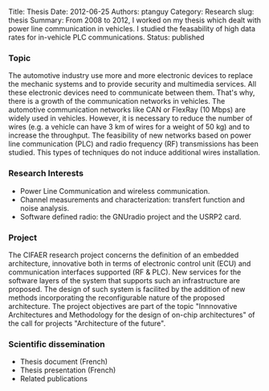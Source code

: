 Title: Thesis
Date: 2012-06-25
Authors: ptanguy
Category: Research
slug: thesis
Summary: From 2008 to 2012, I worked on my thesis which dealt with power line communication in vehicles. I studied the feasability of high data rates for in-vehicle PLC communications. 
Status: published


### Topic
The automotive industry use more and more electronic devices to replace the mechanic systems and to provide security and multimedia services.
All these electronic devices need to communicate between them.
That's why, there is a growth of the communication networks in vehicles.
The automotive communication networks like CAN or FlexRay (10 Mbps) are widely used in vehicles.
However, it is necessary to reduce the number of wires (e.g. a vehicle can have 3 km of wires for a weight of 50 kg) and to increase the throughput.
The feasibility of new networks based on power line communication (PLC) and radio frequency (RF) transmissions has been studied.
This types of techniques do not induce additional wires installation.

### Research Interests

- Power Line Communication and wireless communication.
- Channel measurements and characterization: transfert function and noise analysis.                            
- Software defined radio: the GNUradio project and the USRP2 card.

### Project
The CIFAER research project concerns the definition of an embedded architecture, innovative both in terms of electronic control unit (ECU) and communication interfaces supported (RF & PLC).
New services for the software layers of the system that supports such an infrastructure are proposed.
The design of such system is facilited by the addition of new methods incorporating the reconfigurable nature of the proposed architecture.
The project objectives are part of the topic "Innnovative Architectures and Methodology for the design of on-chip architectures" of the call for projects "Architecture of the future".                         

### Scientific dissemination

- Thesis document (French)
- Thesis presentation (French)
- Related publications
